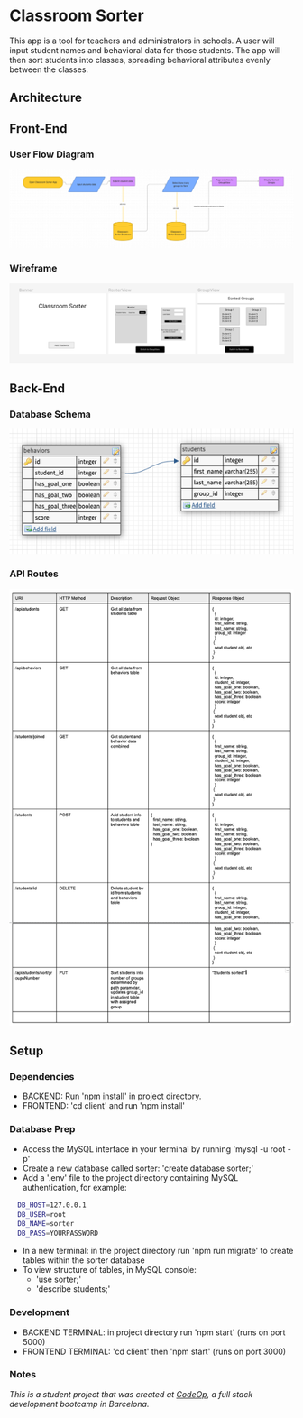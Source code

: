 # Classroom Sorter

This app is a tool for teachers and administrators in schools. A user will input student names and behavioral data for those students. The app will then sort students into classes, spreading behavioral attributes evenly between the classes. 

## Architecture

## Front-End

### User Flow Diagram
![User Flow Diagram](readme-assets/user-flow-diagram-classroom-sorter.png)
 
### Wireframe
![Wireframe](readme-assets/wireframe.png)

## Back-End

### Database Schema
![Database Schema](readme-assets/mvp-database-schema.png)

### API Routes
![API Routes 1](readme-assets/mvp-api-routes.png)

## Setup

### Dependencies
- BACKEND: Run 'npm install' in project directory. 
- FRONTEND: 'cd client' and run 'npm install'

### Database Prep
- Access the MySQL interface in your terminal by running 'mysql -u root -p'
- Create a new database called sorter: 'create database sorter;'
- Add a '.env' file to the project directory containing MySQL authentication, for example:

```bash
  DB_HOST=127.0.0.1
  DB_USER=root
  DB_NAME=sorter
  DB_PASS=YOURPASSWORD
```

- In a new terminal: in the project directory run 'npm run migrate' to create tables within the sorter database
- To view structure of tables, in MySQL console:
    - 'use sorter;'
    - 'describe students;'

### Development
- BACKEND TERMINAL: in project directory run 'npm start' (runs on port 5000)
- FRONTEND TERMINAL: 'cd client' then 'npm start' (runs on port 3000)

### Notes

_This is a student project that was created at [CodeOp](http://codeop.tech), a full stack development bootcamp in Barcelona._


    